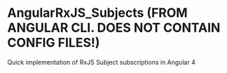 # AngularRxJS_Subjects (FROM ANGULAR CLI. DOES NOT CONTAIN CONFIG FILES!)
Quick implementation of RxJS Subject subscriptions in Angular 4
